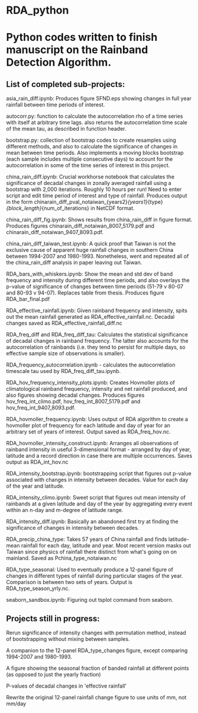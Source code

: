 # RDA_python
# Python codes written to finish manuscript on the Rainband Detection Algorithm.

## List of completed sub-projects:

asia_rain_diff.ipynb: Produces figure SFND.eps showing changes in full year rainfall between time periods of interest.

autocorr.py: function to calculate the autocorrelation rho of a time series with itself at arbitrary time lags. also returns the autocorrelation time scale of the mean tau, as described in function header.

bootstrap.py: collection of bootstrap codes to create resamples using different methods, and also to calculate the significance of changes in mean between time periods. Also implements a moving blocks bootstrap (each sample includes multiple consecutive days) to account for the autocorrelation in some of the time series of interest in this project.

china_rain_diff.ipynb: Crucial workhorse notebook that calculates the significance of decadal changes in zonally averaged rainfall using a bootstrap with 2,000 iterations. Roughly 10 hours per run! Need to enter script and edit time period of interest and type of rainfall. Produces output in the form chinarain_diff_pval_notaiwan_{years2}_{years1}_{type}_{block_length}_{num_of_iterations} in NetCDF format.

china_rain_diff_fig.ipynb: Shows results from china_rain_diff in figure format. Produces figures chinarain_diff_notaiwan_8007_5179.pdf and chinarain_diff_notaiwan_9407_8093.pdf.

china_rain_diff_taiwan_test.ipynb: A quick proof that Taiwan is not the exclusive cause of apparent huge rainfall changes in southern China between 1994-2007 and 1980-1993. Nonetheless, went and repeated all of the china_rain_diff analysis in paper leaving out Taiwan.

RDA_bars_with_whiskers.ipynb: Show the mean and std dev of band frequency and intensity during different time periods, and also overlays the p-value of significance of changes between time periods (51-79 v 80-07 and 80-93 v 94-07). Replaces table from thesis. Produces figure RDA_bar_final.pdf

RDA_effective_rainfall.ipynb: Given rainband frequency and intensity, spits out the mean rainfall generated as RDA_effective_rainfall.nc. Decadal changes saved as RDA_effective_rainfall_diff.nc

RDA_freq_diff and RDA_freq_diff_tau: Calculates the statistical significance of decadal changes in rainband frequency. The latter also accounts for the autocorrelation of rainbands (i.e. they tend to persist for multiple days, so effective sample size of observations is smaller).

RDA_frequency_autocorrelation.ipynb - calculates the autocorrelation timescale tau used by RDA_freq_diff_tau.ipynb.

RDA_hov_frequency_intensity_plots.ipynb: Creates Hovmoller plots of climatological rainband frequency, intensity and net rainfall produced, and also figures showing decadal changes. Produces figures hov_freq_int_climo.pdf, hov_freq_int_8007_5179.pdf and hov_freq_int_9407_8093.pdf.

RDA_hovmoller_frequency.ipynb: Uses output of RDA algorithm to create a hovmoller plot of frequency for each latitude and day of year for an arbitrary set of years of interest. Output saved as RDA_freq_hov.nc.

RDA_hovmoller_intensity_construct.ipynb: Arranges all observations of rainband intensity in useful 3-dimensional format - arranged by day of year, latitude and a record direction in case there are multiple occurrences. Saves output as RDA_int_hov.nc

RDA_intensity_bootstrap.ipynb: bootstrapping script that figures out p-value associated with changes in intensity between decades. Value for each day of the year and latitude.

RDA_intensity_climo.ipynb: Sweet script that figures out mean intensity of rainbands at a given latitude and day of the year by aggregating every event within an n-day and m-degree of latitude range.

RDA_intensity_diff.ipynb: Basically an abandoned first try at finding the significance of changes in intensity between decades.

RDA_precip_china_type: Takes 57 years of China rainfall and finds latitude-mean rainfall for each day, latitude and year. Most recent version masks out Taiwan since physics of rainfall there distinct from what's going on on mainland. Saved as Pchina_type_notaiwan.nc

RDA_type_seasonal: Used to eventually produce a 12-panel figure of changes in different types of rainfall during particular stages of the year. Comparison is between two sets of years. Output is RDA_type_season_yrly.nc.

seaborn_sandbox.ipynb: Figuring out tsplot command from seaborn.




## Projects still in progress:

Rerun significance of intensity changes with permutation method, instead of bootstrapping without mixing between samples.

A companion to the 12-panel RDA_type_changes figure, except comparing 1994-2007 and 1980-1993.

A figure showing the seasonal fraction of banded rainfall at different points (as opposed to just the yearly fraction)
 
P-values of decadal changes in 'effective rainfall'

Rewrite the original 12-panel rainfall change figure to use units of mm, not mm/day
